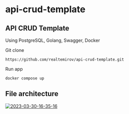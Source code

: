 # api-crud-template
## API CRUD Template
Using PostgreSQL, Golang, Swagger, Docker

Git clone 
```
https://github.com/realtemirov/api-crud-template.git
```

Run app
```
docker compose up
```

## File architecture
<a href="https://ibb.co/HrBBLS7"><img src="https://i.ibb.co/WcGGNhn/2023-03-30-16-35-16.png" alt="2023-03-30-16-35-16" border="0"></a>

